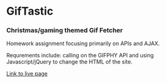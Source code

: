 # GifTastic

### Christmas/gaming themed Gif Fetcher

Homework assignment focusing primarily on APIs and AJAX. 

Requrements include: calling on the GIFPHY API and using Javascript/jQuery to change the HTML of the site. 

[Link to live page](https://danielut4.github.io/GifTastic/)
